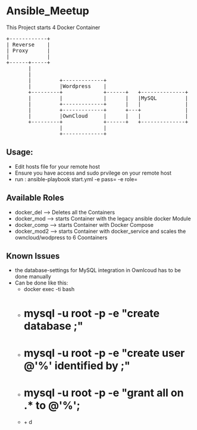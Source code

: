 # Ansible_Meetup
This Project starts 4 Docker Container
<pre>
+------------+
| Reverse    |
| Proxy      |
|            |
+------+-----+
       |
       |
       |         +-------------+
       |         |Wordpress    |
       +---------+             +------+   +--------------+
       |         |             |      |   |MySQL         |
       |         +-------------+      |   |              |
       |         +-------------+      +---+              |
       |         |OwnCloud     |      |   |              |
       +---------+             +------+   +--------------+
                 |             |
                 +-------------+
</pre>
## Usage:
- Edit hosts file for your remote host
- Ensure you have access and sudo prvilege on your remote host
- run : ansible-playbook start.yml -e pass=<password> -e role=<role>

## Available Roles
- docker_del --> Deletes all the Containers
- docker_mod --> starts Container with the legacy ansible docker Module 
- docker_comp --> starts Container with Docker Compose
- docker_mod2 --> starts Container with docker_service and scales the owncloud/wodpress to 6 Coontainers

## Known Issues
- the database-settings for MySQL integration in Ownlcoud has to be done manually 
- Can be done like this:
  - docker exec -ti <mysql-container> bash
  - # mysql -u root -p -e "create database <db>;"
  - # mysql -u root -p -e "create user <user>@'%' identified by <db>;"
  - # mysql -u root -p -e "grant all on <db>.* to <user>@'%';
  - <ctlr> + d

